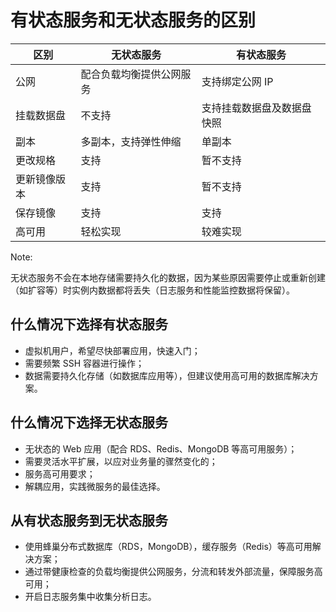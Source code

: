 # 有状态服务和无状态服务的区别


|     区别     |        无状态服务        |         有状态服务         |
|--------------|--------------------------|----------------------------|
| 公网         | 配合负载均衡提供公网服务 | 支持绑定公网 IP            |
| 挂载数据盘   | 不支持                   | 支持挂载数据盘及数据盘快照 |
| 副本         | 多副本，支持弹性伸缩     | 单副本                     |
| 更改规格     | 支持                     | 暂不支持                   |
| 更新镜像版本 | 支持                     | 暂不支持                   |
| 保存镜像     | 支持                     | 支持                       |
| 高可用       | 轻松实现                 | 较难实现                   |

<span>Note:</span><div class="alertContent">无状态服务不会在本地存储需要持久化的数据，因为某些原因需要停止或重新创建（如扩容等）时实例内数据都将丢失（日志服务和性能监控数据将保留）。</div>

## 什么情况下选择有状态服务
* 虚拟机用户，希望尽快部署应用，快速入门；
* 需要频繁 SSH 容器进行操作；
* 数据需要持久化存储（如数据库应用等），但建议使用高可用的数据库解决方案。


## 什么情况下选择无状态服务
* 无状态的 Web 应用（配合 RDS、Redis、MongoDB 等高可用服务）；
* 需要灵活水平扩展，以应对业务量的骤然变化的；
* 服务高可用要求；
* 解耦应用，实践微服务的最佳选择。


## 从有状态服务到无状态服务
* 使用蜂巢分布式数据库（RDS，MongoDB），缓存服务（Redis）等高可用解决方案；
* 通过带健康检查的负载均衡提供公网服务，分流和转发外部流量，保障服务高可用；
* 开启日志服务集中收集分析日志。


